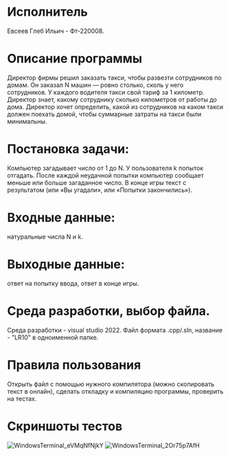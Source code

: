 # Исполнитель
Евсеев Глеб Ильич - Фт-220008.

# Описание программы
Директор фирмы решил заказать такси, чтобы развезти сотрудников по домам. Он заказал N машин — ровно столько, сколь у него сотрудников. У каждого водителя такси свой тариф за 1 километр. Директор знает, какому сотруднику сколько километров от работы до дома. Директор хочет определить, какой из сотрудников на каком такси должен поехать домой, чтобы суммарные затраты на такси были минимальны.  

# Постановка задачи: 
Компьютер загадывает число от 1 до N. У пользователя k попыток отгадать. После каждой неудачной попытки компьютер сообщает меньше или больше загаданное число. В конце игры текст с результатом (или «Вы угадали», или «Попытки закончились»).
# Входные данные: 
натуральные числа N и k.
# Выходные данные: 
ответ на попытку ввода, ответ в конце игры.

# Среда разработки, выбор файла.
Среда разработки - visual studio 2022.
Файл формата .cpp/.sln, название - "LR10" в одноименной папке.

# Правила пользования
Открыть файл с помощью нужного компилятора (можно скопировать текст в онлайн), сделать откладку и компиляцию программы, проверить на тестах.

# Скриншоты тестов
![WindowsTerminal_eVMqNfNjkY](https://github.com/4s4ken/LR-10/assets/65232734/8b4eb6e7-4252-42af-8738-c5bbba48a7ec)
![WindowsTerminal_2Or75p7AfH](https://github.com/4s4ken/LR-10/assets/65232734/c2361ce4-daaf-495e-980c-fd96ba343828)
